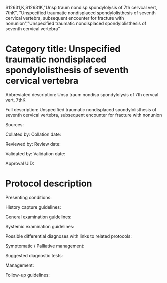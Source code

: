 S12631,K,S12631K,"Unsp traum nondisp spondylolysis of 7th cervcal vert, 7thK", "Unspecified traumatic nondisplaced spondylolisthesis of seventh cervical vertebra, subsequent encounter for fracture with nonunion","Unspecified traumatic nondisplaced spondylolisthesis of seventh cervical vertebra"
# Category title: Unspecified traumatic nondisplaced spondylolisthesis of seventh cervical vertebra

Abbreviated description: Unsp traum nondisp spondylolysis of 7th cervcal vert, 7thK

Full description: Unspecified traumatic nondisplaced spondylolisthesis of seventh cervical vertebra, subsequent encounter for fracture with nonunion

Sources:

Collated by:
Collation date:

Reviewed by:
Review date:

Validated by:
Validation date:

Approval UID:

# Protocol description

Presenting conditions:

History capture guidelines:

General examination guidelines:

Systemic examination guidelines:

Possible differential diagnoses with links to related protocols:

Symptomatic / Palliative management:

Suggested diagnostic tests:

Management:

Follow-up guidelines:
